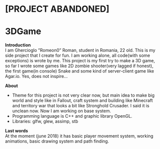 # [PROJECT ABANDONED]

# 3DGame
<b>Introduction</b><br>
I am Ghercioglo ”Romeon0” Roman, student in Romania, 22 old. This is my side project that I create for fun. I am working alone, all code(with some exceptions) is wrote by me. This project is my first try to make a 3D game, so far I wrote some games like 2D zombie shooter(very lagged if honest), the first game(in console) Snake and some kind of server-client game like Agar.io. Yes, does not inspire...

<b>About</b><br>
- Theme for this project is not very clear now, but main idea to make big world and style like in Fallout, craft system and building like Minecraft and territory war that looks a bit like Stronghold Crusader. I said it is unclean now. Now I am working on base system. 
- Programming language is C++ and graphic library OpenGL. 
- Libraries: glfw, glew, assimp, stb 

<b>Last words</b><br>
At the moment (june 2018) it has basic player movement system, working animations, basic drawing system and path finding.  
